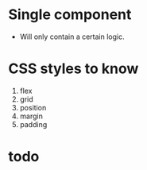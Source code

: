 # Single component

- Will only contain a certain logic.

# CSS styles to know

1. flex
2. grid
3. position
4. margin
5. padding

# todo
